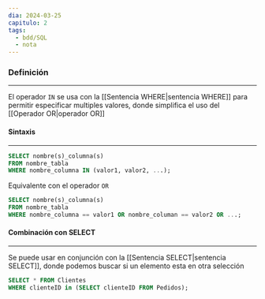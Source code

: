 ```yaml
---
dia: 2024-03-25
capitulo: 2
tags:
  - bdd/SQL
  - nota
---
```

### Definición
---
El operador `IN` se usa con la [[Sentencia WHERE|sentencia WHERE]] para permitir especificar multiples valores, donde simplifica el uso del [[Operador OR|operador OR]]

#### Sintaxis
---
```SQL
SELECT nombre(s)_columna(s)
FROM nombre_tabla
WHERE nombre_columna IN (valor1, valor2, ...);
```

Equivalente con el operador `OR`
```SQL
SELECT nombre(s)_columna(s)
FROM nombre_tabla
WHERE nombre_columna == valor1 OR nombre_columan == valor2 OR ...;
```

#### Combinación con SELECT
---
Se puede usar en conjunción con la [[Sentencia SELECT|sentencia SELECT]], donde podemos buscar si un elemento esta en otra selección

```SQL
SELECT * FROM Clientes
WHERE clienteID in (SELECT clienteID FROM Pedidos);
```